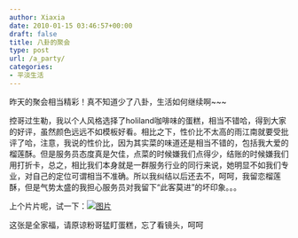 ```yaml
---
author: Xiaxia
date: 2010-01-15 03:46:57+00:00
draft: false
title: 八卦的聚会
type: post
url: /a_party/
categories:
- 平淡生活
---
```




昨天的聚会相当精彩！真不知道少了八卦，生活如何继续啊~~~

控哥过生勒，我以个人风格选择了holiland咖啡味的蛋糕，相当不错哈，得到大家的好评，虽然颜色远远不如模板好看。相比之下，性价比不太高的雨江南就要受批评了哈，注意，我说的性价比，因为其实菜的味道还是相当不错的，包括我大爱的榴莲酥。但是服务员态度真是欠佳，点菜的时候嫌我们点得少，结账的时候嫌我们用打折卡，总之，相比我们本身就是一群服务行业的同行来说，她明显不如我们专业，对自己的定位可谓相当不准确。所以我纠结以后还去不，呵呵，我留恋榴莲酥，但是气势太盛的我担心服务员对我留下“此客莫进”的坏印象。。。

上个片片呢，试一下：[![图片](http://b26.photo.store.qq.com/http_imgload.cgi?/rurl4_b=f8d70fea6d213f1fc07b57835cd42fa006752cb9299c85e2e2433e82a198a333ac7c55fd4bd1b0c108bc51f9f17eb4e9c503481a80fc41ad4a2a1539730fcc1d663323d486edd96477fc200e06cb8144af56aeda&a=30&b=26)
](http://b26.photo.store.qq.com/http_imgload.cgi?/rurl4_b=f8d70fea6d213f1fc07b57835cd42fa006752cb9299c85e2e2433e82a198a333ac7c55fd4bd1b0c108bc51f9f17eb4e9c503481a80fc41ad4a2a1539730fcc1d663323d486edd96477fc200e06cb8144af56aeda&a=30&b=26)

这张是全家福，请原谅粉哥猛盯蛋糕，忘了看镜头，呵呵


